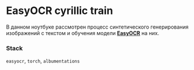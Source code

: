 # EasyOCR cyrillic train
В данном ноутбуке рассмотрен процесс синтетического генерирования изображений с текстом и обучения модели **[EasyOCR](https://github.com/JaidedAI/EasyOCR)** на них.


### Stack
`easyocr`, `torch`, `albumentations`